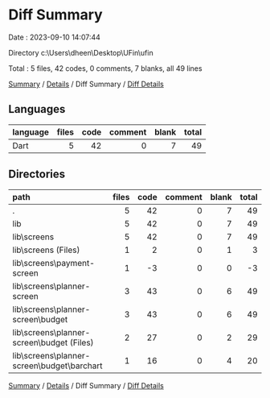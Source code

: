# Diff Summary

Date : 2023-09-10 14:07:44

Directory c:\\Users\\dheen\\Desktop\\UFin\\ufin

Total : 5 files,  42 codes, 0 comments, 7 blanks, all 49 lines

[Summary](results.md) / [Details](details.md) / Diff Summary / [Diff Details](diff-details.md)

## Languages
| language | files | code | comment | blank | total |
| :--- | ---: | ---: | ---: | ---: | ---: |
| Dart | 5 | 42 | 0 | 7 | 49 |

## Directories
| path | files | code | comment | blank | total |
| :--- | ---: | ---: | ---: | ---: | ---: |
| . | 5 | 42 | 0 | 7 | 49 |
| lib | 5 | 42 | 0 | 7 | 49 |
| lib\\screens | 5 | 42 | 0 | 7 | 49 |
| lib\\screens (Files) | 1 | 2 | 0 | 1 | 3 |
| lib\\screens\\payment-screen | 1 | -3 | 0 | 0 | -3 |
| lib\\screens\\planner-screen | 3 | 43 | 0 | 6 | 49 |
| lib\\screens\\planner-screen\\budget | 3 | 43 | 0 | 6 | 49 |
| lib\\screens\\planner-screen\\budget (Files) | 2 | 27 | 0 | 2 | 29 |
| lib\\screens\\planner-screen\\budget\\barchart | 1 | 16 | 0 | 4 | 20 |

[Summary](results.md) / [Details](details.md) / Diff Summary / [Diff Details](diff-details.md)